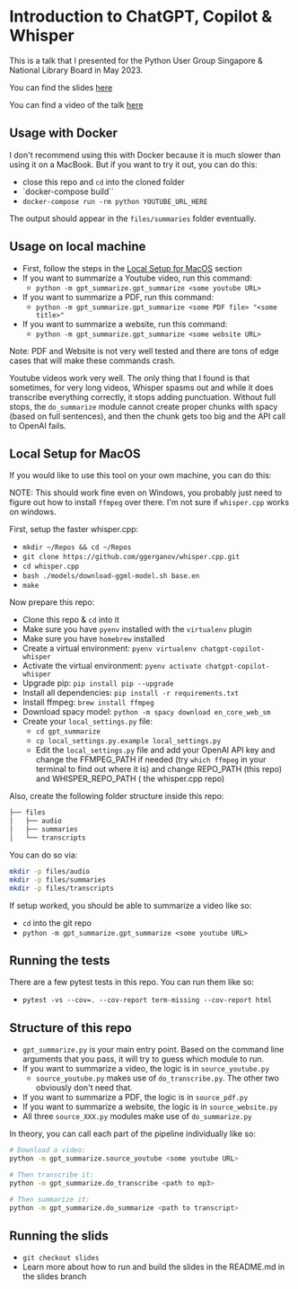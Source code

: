 # Introduction to ChatGPT, Copilot & Whisper

This is a talk that I presented for the Python User Group Singapore & National
Library Board in May 2023.

You can find the slides [here](https://mbrochh.github.io/whisper-youtube-transcribe/1)

You can find a video of the talk [here](https://www.youtube.com/watch?v=t5eVAtavoQ8)

## Usage with Docker

I don't recommend using this with Docker because it is much slower than using
it on a MacBook. But if you want to try it out, you can do this:

* close this repo and `cd` into the cloned folder
* `docker-compose build``
* `docker-compose run -rm python YOUTUBE_URL_HERE`

The output should appear in the `files/summaries` folder eventually.

## Usage on local machine

* First, follow the steps in the [Local Setup for MacOS](#local-setup-for-macos) section
* If you want to summarize a Youtube video, run this command:
  * `python -m gpt_summarize.gpt_summarize <some youtube URL>`
* If you want to summarize a PDF, run this command:
  * `python -m gpt_summarize.gpt_summarize <some PDF file> "<some title>"` 
* If you want to summarize a website, run this command:
  * `python -m gpt_summarize.gpt_summarize <some website URL>`

Note: PDF and Website is not very well tested and there are tons of edge cases
that will make these commands crash.

Youtube videos work very well. The only thing that I found is that sometimes,
for very long videos, Whisper spasms out and while it does transcribe everything
correctly, it stops adding punctuation. Without full stops, the `do_summarize`
module cannot create proper chunks with spacy (based on full sentences), and
then the chunk gets too big and the API call to OpenAI fails.

## Local Setup for MacOS

If you would like to use this tool on your own machine, you can do this:

NOTE: This should work fine even on Windows, you probably just need to 
figure out how to install `ffmpeg` over there. I'm not sure if `whisper.cpp`
works on windows.

First, setup the faster whisper.cpp:

* `mkdir ~/Repos && cd ~/Repos`
* `git clone https://github.com/ggerganov/whisper.cpp.git`
* `cd whisper.cpp`
* `bash ./models/download-ggml-model.sh base.en`
* `make`

Now prepare this repo:

* Clone this repo & `cd` into it
* Make sure you have `pyenv` installed with the `virtualenv` plugin
* Make sure you have `homebrew` installed
* Create a virtual environment: `pyenv virtualenv chatgpt-copilot-whisper`
* Activate the virtual environment: `pyenv activate chatgpt-copilot-whisper`
* Upgrade pip: `pip install pip --upgrade`
* Install all dependencies: `pip install -r requirements.txt`
* Install ffmpeg: `brew install ffmpeg`
* Download spacy model: `python -m spacy download en_core_web_sm`
* Create your `local_settings.py` file:
  * `cd gpt_summarize`
  * `cp local_settings.py.example local_settings.py`
  * Edit the `local_settings.py` file and add your OpenAI API key and change
    the FFMPEG_PATH if needed (try `which ffmpeg` in your terminal to find out 
    where it is) and change REPO_PATH (this repo) and WHISPER_REPO_PATH (
      the whisper.cpp repo)

Also, create the following folder structure inside this repo:

```bash
├── files
│   ├── audio
│   ├── summaries
│   └── transcripts
```

You can do so via:

```bash
mkdir -p files/audio
mkdir -p files/summaries
mkdir -p files/transcripts
```

If setup worked, you should be able to summarize a video like so:

* `cd` into the git repo
* `python -m gpt_summarize.gpt_summarize <some youtube URL>`

## Running the tests

There are a few pytest tests in this repo. You can run them like so:

* `pytest -vs --cov=. --cov-report term-missing --cov-report html`

## Structure of this repo

* `gpt_summarize.py` is your main entry point. Based on the command line
  arguments that you pass, it will try to guess which module to run.
* If you want to summarize a video, the logic is in `source_youtube.py`
  * `source_youtube.py` makes use of `do_transcribe.py`. The other two
    obviously don't need that.
* If you want to summarize a PDF, the logic is in `source_pdf.py`
* If you want to summarize a website, the logic is in `source_website.py`
* All three `source_XXX.py` modules make use of `do_summarize.py`

In theory, you can call each part of the pipeline individually like so:

```bash
# Download a video:
python -m gpt_summarize.source_youtube <some youtube URL>

# Then transcribe it:
python -m gpt_summarize.do_transcribe <path to mp3>

# Then summarize it:
python -m gpt_summarize.do_summarize <path to transcript>
```

## Running the slids

* `git checkout slides`
* Learn more about how to run and build the slides in the README.md in the slides branch